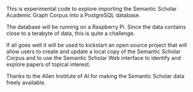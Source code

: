 This is experimental code to explore importing the Semantic Scholar Academic
Graph Corpus into a PostgreSQL database.

The database will be running on a Raspberry Pi. Since the data contains close to a terabyte of data,
this is quite a challenge.

If all goes well it will be used to kickstart an open source project that will allow users to
create and update a local copy of the Semantic Scholar Corpus and to use the Semantic Scholar Web interface to identify
and explore papers of topical interest.

Thanks to the Allen Institute of AI for making the Semantic Scholar data freely available.
